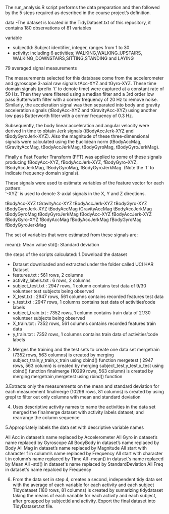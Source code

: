 The run_analysis.R script performs the data preparation and then followed by the 5 steps required as described in the course project’s definition.

data
-The dataset is located in the TidyDataset.txt of this repository, it contains 180 observations of 81 variables 


variable
- subjectId: Subject identifier, integer, ranges from 1 to 30.
- activity: including 6 activities; WALKING,WALKING_UPSTAIRS, WALKING_DOWNSTAIRS,SITTING,STANDING and LAYING


79 averaged signal measurements

The measurements selected for this database come from the accelerometer and gyroscope 3-axial raw signals tAcc-XYZ and tGyro-XYZ. 
These time domain signals (prefix 't' to denote time) were captured at a constant rate of 50 Hz. 
Then they were filtered using a median filter and a 3rd order low pass Butterworth filter with a corner frequency of 20 Hz to remove noise. 
Similarly, the acceleration signal was then separated into body and gravity acceleration signals (tBodyAcc-XYZ and tGravityAcc-XYZ) using another low pass Butterworth filter with a
corner frequency of 0.3 Hz. 

Subsequently, the body linear acceleration and angular velocity were derived in time to obtain Jerk signals (tBodyAccJerk-XYZ and tBodyGyroJerk-XYZ). 
Also the magnitude of these three-dimensional signals were calculated using the Euclidean norm (tBodyAccMag, tGravityAccMag, tBodyAccJerkMag, tBodyGyroMag, tBodyGyroJerkMag). 

Finally a Fast Fourier Transform (FFT) was applied to some of these signals producing fBodyAcc-XYZ, fBodyAccJerk-XYZ, fBodyGyro-XYZ, fBodyAccJerkMag, fBodyGyroMag, fBodyGyroJerkMag. (Note the 'f' to indicate frequency domain signals). 

These signals were used to estimate variables of the feature vector for each pattern:  
'-XYZ' is used to denote 3-axial signals in the X, Y and Z directions.


tBodyAcc-XYZ
tGravityAcc-XYZ
tBodyAccJerk-XYZ
tBodyGyro-XYZ
tBodyGyroJerk-XYZ
tBodyAccMag
tGravityAccMag
tBodyAccJerkMag
tBodyGyroMag
tBodyGyroJerkMag
fBodyAcc-XYZ
fBodyAccJerk-XYZ
fBodyGyro-XYZ
fBodyAccMag
fBodyAccJerkMag
fBodyGyroMag
fBodyGyroJerkMag

The set of variables that were estimated from these signals are: 

mean(): Mean value
std(): Standard deviation


the steps of the scripts calculated:
1.Download the dataset
  - Dataset downloaded and extracted under the folder called UCI HAR Dataset
  - features.txt : 561 rows, 2 columns
  - activity_labels.txt : 6 rows, 2 columns
  - subject_test.txt : 2947 rows, 1 column
         contains test data of 9/30 volunteer test subjects being observed
  - X_test.txt : 2947 rows, 561 columns
               contains recorded features test data
  - y_test.txt : 2947 rows, 1 columns
                   contains test data of activities’code labels
  - subject_train.txt : 7352 rows, 1 column
          contains train data of 21/30 volunteer subjects being observed
  - X_train.txt : 7352 rows, 561 columns
            contains recorded features train data
  - y_train.txt : 7352 rows, 1 columns
              contains train data of activities’code labels

2. Merges the training and the test sets to create one data set
mergetrain (7352 rows, 563 columns) is created by merging subject_train,y_train,x_train using cbind() function
mergetest ( 2947 rows, 563 column) is created by merging subject_test,y_test,x_test using cbind() function
finalmerge (10299 rows, 563 column) is created by merging mergetrain,mergetest using rbind() function


3.Extracts only the measurements on the mean and standard deviation for each measurement
finalmerge (10299 rows, 81 columns) is created by using grepl to filter out only columns with mean and standard deviation 

4. Uses descriptive activity names to name the activities in the data set
merged the finalmerge dataset with activity labels dataset; and rearrange the column sequence 

5.Appropriately labels the data set with descriptive variable names

All Acc in dataset’s name replaced by Accelerometer
All Gyro in dataset’s name replaced by Gyroscope
All BodyBody in dataset’s name replaced by Body
All Mag in dataset’s name replaced by Magnitude
All start with character f in column’s name replaced by Frequency
All start with character t in column’s name replaced by Time
All -mean() in dataset's name replaced by Mean
All -std() in dataset's name replaced by StandardDeviation
All Freq in dataset's name repalced by Frequency 

6. From the data set in step 4, creates a second, independent tidy data set with the average of each variable for each activity and each subject
Tidydataset (180 rows, 81 columns) is created by sumarizing tidydataset taking the means of each variable for each activity and each subject, after groupped by subjectId and activity.
Export the final dataset into TidyDataset.txt file.







